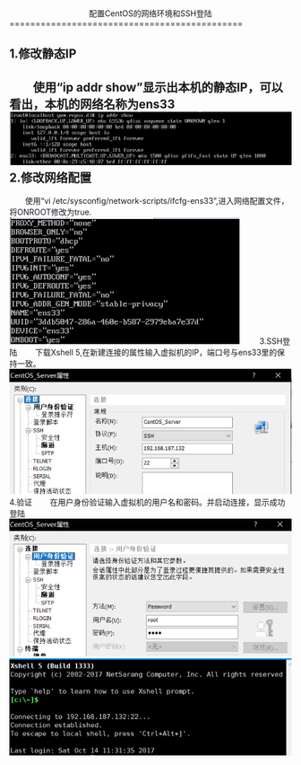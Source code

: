 <center>配置CentOS的网络环境和SSH登陆</center>
=============================================

1.修改静态IP
------------
　　使用“ip addr show”显示出本机的静态IP，可以看出，本机的网络名称为ens33
　　![](1.png)
　　
2.修改网络配置
--------------
　　使用“vi /etc/sysconfig/network-scripts/ifcfg-ens33”,进入网络配置文件，将ONROOT修改为true.
　　![](2.png)
　　
3.SSH登陆
　　下载Xshell 5,在新建连接的属性输入虚拟机的IP，端口号与ens33里的保持一致。
　　![](3.png)
　　
4.验证
　　在用户身份验证输入虚拟机的用户名和密码。并启动连接，显示成功登陆
　　![](4.png)
　　![](5.png)